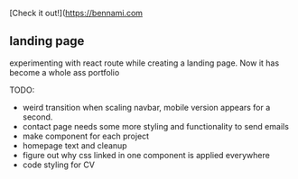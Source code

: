  [Check it out!](https://bennami.com
## landing page

experimenting with react route while creating a landing page. Now it has become a whole ass portfolio

TODO:
  - weird transition when scaling navbar, mobile version appears for a second.
  - contact page needs some more styling and functionality to send emails
  - make component for each project
  - homepage text and cleanup
  - figure out why css linked in one component is applied everywhere
  - code styling for CV
  



